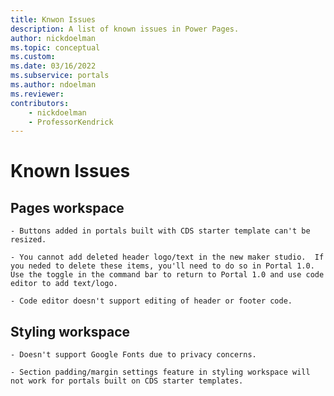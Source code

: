 ```yaml
---
title: Knwon Issues
description: A list of known issues in Power Pages.
author: nickdoelman
ms.topic: conceptual
ms.custom: 
ms.date: 03/16/2022
ms.subservice: portals
ms.author: ndoelman 
ms.reviewer: 
contributors:
    - nickdoelman
    - ProfessorKendrick
---
```

# Known Issues

## Pages workspace

    - Buttons added in portals built with CDS starter template can't be resized.

    - You cannot add deleted header logo/text in the new maker studio.  If you neded to delete these items, you'll need to do so in Portal 1.0.  Use the toggle in the command bar to return to Portal 1.0 and use code editor to add text/logo.

    - Code editor doesn't support editing of header or footer code.

## Styling workspace

    - Doesn't support Google Fonts due to privacy concerns.

    - Section padding/margin settings feature in styling workspace will not work for portals built on CDS starter templates.
